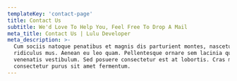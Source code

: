 ```yaml
---
templateKey: 'contact-page'
title: Contact Us
subtitle: We'd Love To Help You, Feel Free To Drop A Mail
meta_title: Contact Us | Lulu Developer
meta_description: >-
  Cum sociis natoque penatibus et magnis dis parturient montes, nascetur
  ridiculus mus. Aenean eu leo quam. Pellentesque ornare sem lacinia quam
  venenatis vestibulum. Sed posuere consectetur est at lobortis. Cras mattis
  consectetur purus sit amet fermentum.
---
```

